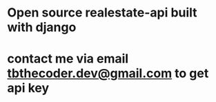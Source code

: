# Open source realestate-api built with django
# contact me via email [tbthecoder.dev@gmail.com]() to get api key
